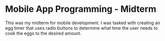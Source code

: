 # Mobile App Programming - Midterm

This was my midterm for mobile development. I was tasked with creating an egg timer that
uses radio buttons to determine what time the user needs to cook the eggs to the desired amount.

